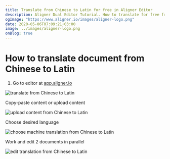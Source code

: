 ```yaml
---
title: Translate from Chinese to Latin for free in Aligner Editor
description: Aligner Dual Editor Tutorial. How to translate for free from Chinese to Latin. Aligner is multilingual document management platform. 
ogImage: "https://www.aligner.io/images/aligner-logo.png"
date: 2020-05-06T07:09:21+03:00
image: ../images/aligner-logo.png
onBlog: true
---
```


# How to translate document from Chinese to Latin

1. Go to editor at [app.aligner.io](https://app.aligner.io "Aligner App web page")

![translate from Chinese to Latin](../aligner-blank-editor.png "translate from Chinese to Latin")

Copy-paste content or upload content

![upload content from Chinese to Latin](../aligner-uploaded-document.png "upload content from Chinese to Latin")

Choose desired language

![choose machine translation from Chinese to Latin](../aligner-language-dropdown.png "choose machine translation from Chinese to Latin")

Work and edit 2 documents in parallel

![edit translation from Chinese to Latin](../aligner-double-sitded-editor.png "edit translation from Chinese to Latin")

